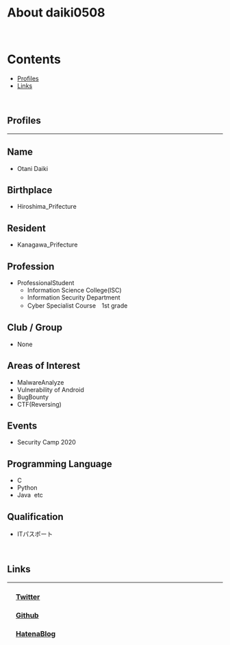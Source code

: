 # About daiki0508
<br>

# Contents
- [Profiles](#profiles)
- [Links](#links)
<br>

## Profiles
___

## Name
- Otani Daiki

## Birthplace
- Hiroshima_Prifecture

## Resident
- Kanagawa_Prifecture

## Profession
- ProfessionalStudent
    - Information Science College(ISC)
    - Information Security Department
    - Cyber Specialist Course　1st grade

## Club / Group
- None

## Areas of Interest
- MalwareAnalyze
- Vulnerability of Android
- BugBounty
- CTF(Reversing)

## Events
- Security Camp 2020

## Programming Language
- C
- Python
- Java&nbsp;  etc

## Qualification
- ITパスポート
<br>

## Links
___

### &emsp;&nbsp;[Twitter](https://twitter.com/otani_daiki)
### &emsp;&nbsp;[Github](https://github.com/daiki0508)
### &emsp;&nbsp;[HatenaBlog](https://daiki0508.hatenablog.com/)
